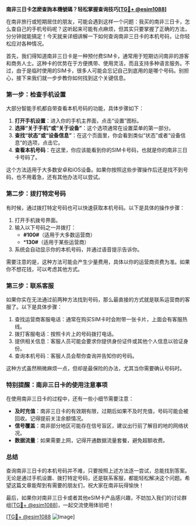 **南非三日卡怎麽查詢本機號碼？轻松掌握查询技巧[[TG💪+ @esim1088](https://t.me/s/esim1088)]**

在南非旅行或短期居住的朋友，可能会遇到这样一个问题：我买的南非三日卡，怎么查自己的手机号码呢？这听起来可能有点麻烦，但其实只要掌握了正确的方法，分分钟就能搞定！今天就来详细讲解一下如何查询南非三日卡的本机号码，让你轻松应对各种情况。

首先，我们得知道南非三日卡是一种预付费SIM卡，通常用于短期访问南非的游客和商务人士。这种卡的优势在于方便携带、使用灵活，而且支持多种语言服务。不过，由于是临时使用的SIM卡，很多人可能会忘记自己到底用的是哪个号码。别担心，接下来我们就一步步教你如何找到这个关键信息。

### **第一步：检查手机设置**
大部分智能手机都自带查看本机号码的功能，具体步骤如下：

1. **打开手机设置**：进入你的手机主界面，点击“设置”图标。
2. **选择“关于手机”或“关于设备”**：这个选项通常在设置菜单的第一部分。
3. **查找“状态”或“设备信息”**：在这个页面里，你会看到类似“状态”或者“设备信息”的选项，点击它。
4. **查看本机号码**：在这里，你应该能看到你的SIM卡号码，也就是你的南非三日卡号码了。

这个方法适用于大多数安卓和iOS设备。如果你按照这些步骤操作后还是找不到号码，也不用着急，还有其他办法可以尝试。

### **第二步：拨打特定号码**
有时候，通过拨打特定号码也可以快速获取本机号码。以下是具体的操作步骤：

1. 打开手机拨号界面。
2. 输入以下号码之一并拨打：
   - **#100#**（适用于大多数运营商）
   - ***130#**（适用于某些运营商）
3. 系统会自动显示你的本机号码，并通过语音提示告诉你。

需要注意的是，这种方法可能会产生少量费用，具体以你的运营商资费为准。如果你不想花钱，可以考虑其他方式。

### **第三步：联系客服**
如果你实在无法通过前两种方法找到号码，那么最直接的方式就是联系运营商的客服了。以下是具体步骤：

1. 查找运营商客服电话：通常在购买SIM卡时会附带一张卡片，上面会有客服热线。
2. 拨打客服电话：按照卡片上的号码拨打电话。
3. 提供相关信息：客服人员可能会要求你提供身份证件或其他个人信息以验证身份。
4. 查询本机号码：客服人员会帮你查询并告知你的号码。

这种方式虽然稍微麻烦一点，但却是最保险的办法，尤其当你需要确认号码时。

### **特别提醒：南非三日卡的使用注意事项**
在使用南非三日卡的过程中，还有一些小细节需要注意：

- **及时充值**：南非三日卡的有效期有限，过期后如果不及时充值，号码可能会被回收。记得提前关注余额情况。
- **信号覆盖**：南非部分地区可能存在信号盲区，建议出行前了解目的地的网络状况。
- **数据流量**：如果需要上网，记得开通数据流量套餐，避免超额收费。

### **总结**
查询南非三日卡的本机号码并不难，只要按照上述方法逐一尝试，总能找到答案。无论是通过手机设置、拨打特定号码，还是联系客服，都能轻松解决这个问题。希望这篇文章能帮到有需要的朋友们，祝大家在南非玩得愉快！

最后，如果你对南非三日卡或者其他eSIM卡产品感兴趣，不妨加入我们的讨论群组[[TG💪+ @esim1088](https://t.me/s/esim1088)]，一起交流使用体验吧！

[[TG💪+ @esim1088](https://t.me/s/esim1088) ![Image](https://i.postimg.cc/4NQfJmqS/Snipaste-2025-05-13-00-14-12.png)]